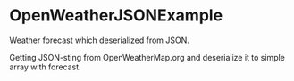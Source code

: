 # OpenWeatherJSONExample
Weather forecast which deserialized from JSON.

Getting JSON-sting from OpenWeatherMap.org and deserialize it to simple array with forecast.
